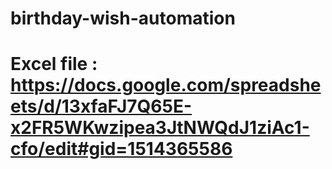 # birthday-wish-automation
# Excel file : https://docs.google.com/spreadsheets/d/13xfaFJ7Q65E-x2FR5WKwzipea3JtNWQdJ1ziAc1-cfo/edit#gid=1514365586
